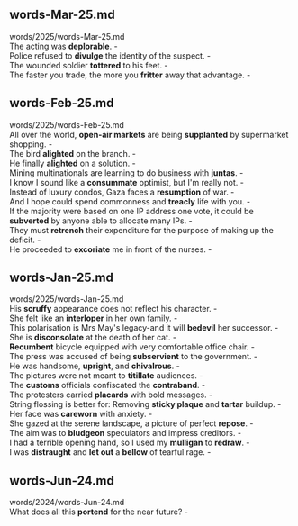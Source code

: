 ## words-Mar-25.md ##  
words/2025/words-Mar-25.md  
The acting was **deplorable**. -  
Police refused to **divulge** the identity of the suspect. -  
The wounded soldier **tottered** to his feet. -  
The faster you trade, the more you **fritter** away that advantage. -  

## words-Feb-25.md ##  
words/2025/words-Feb-25.md  
All over the world, **open-air markets** are being **supplanted** by supermarket shopping. -  
The bird **alighted** on the branch. -  
He finally **alighted** on a solution. -  
Mining multinationals are learning to do business with **juntas**. -  
I know I sound like a **consummate** optimist, but I'm really not. -  
Instead of luxury condos, Gaza faces a **resumption** of war. -  
And I hope could spend commonness and **treacly** life with you. -  
If the majority were based on one IP address one vote, it could be **subverted** by anyone able to allocate many IPs. -  
They must **retrench** their expenditure for the purpose of making up the deficit. -  
He proceeded to **excoriate** me in front of the nurses. -  

## words-Jan-25.md ##  
words/2025/words-Jan-25.md  
His **scruffy** appearance does not reflect his character. -  
She felt like an **interloper** in her own family. -  
This polarisation is Mrs May's legacy-and it will **bedevil** her successor. -  
She is **disconsolate** at the death of her cat. -  
**Recumbent** bicycle equipped with very comfortable office chair. -  
The press was accused of being **subservient** to the government. -  
He was handsome, **upright**, and **chivalrous**. -  
The pictures were not meant to **titillate** audiences. -  
The **customs** officials confiscated the **contraband**. -  
The protesters carried **placards** with bold messages. -  
String flossing is better for: Removing **sticky plaque** and **tartar** buildup. -  
Her face was **careworn** with anxiety. -  
She gazed at the serene landscape, a picture of perfect **repose**. -  
The aim was to **bludgeon** speculators and impress creditors. -  
I had a terrible opening hand, so I used my **mulligan** to **redraw**. -  
I was **distraught** and **let out** a **bellow** of tearful rage. -  

## words-Jun-24.md ##  
words/2024/words-Jun-24.md  
What does all this **portend** for the near future?  -  
